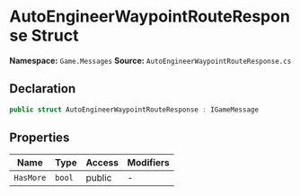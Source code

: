 # AutoEngineerWaypointRouteResponse Struct

**Namespace:** `Game.Messages`
**Source:** `AutoEngineerWaypointRouteResponse.cs`

## Declaration

```csharp
public struct AutoEngineerWaypointRouteResponse : IGameMessage
```

## Properties

| Name | Type | Access | Modifiers |
|------|------|--------|-----------|
| `HasMore` | `bool` | public | - |

